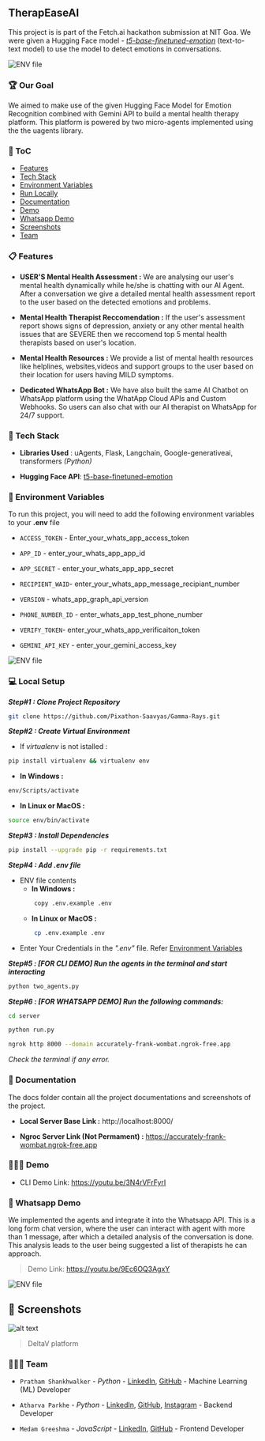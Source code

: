 ## TherapEaseAI

This project is is part of the Fetch.ai hackathon submission at NIT Goa. We were given a Hugging Face model - [_t5-base-finetuned-emotion_](https://huggingface.co/mrm8488/t5-base-finetuned-emotion) (text-to-text model) to use the model to detect emotions in conversations.

![ENV file](docs/main.png)

### 🏆 Our Goal

We aimed to make use of the given Hugging Face Model for Emotion Recognition combined with Gemini API to build a mental health therapy platform. This platform is powered by two micro-agents implemented using the the uagents library.

### 🔗 ToC

- [Features](#-features)
- [Tech Stack](#-tech-stack)
- [Environment Variables](#-environment-variables)
- [Run Locally](#-run-locally)
- [Documentation](#-documentation)
- [Demo](#-demo)
- [Whatsapp Demo](#whatsapp-demo)
- [Screenshots](#screenshots)
- [Team](#-team)

### 📋 Features

- **USER'S Mental Health Assessment :** We are analysing our user's mental health dynamically while he/she is chatting with our AI Agent. After a conversation we give a detailed mental health assessment report to the user based on the detected emotions and problems.

- **Mental Health Therapist Reccomendation :** If the user's assessment report shows signs of depression, anxiety or any other mental health issues that are SEVERE then we reccomend top 5 mental health therapists based on user's location.

- **Mental Health Resources :** We provide a list of mental health resources like helplines, websites,videos and support groups to the user based on their location for users having MILD symptoms.

- **Dedicated WhatsApp Bot :** We have also built the same AI Chatbot on WhatsApp platform using the WhatApp Cloud APIs and Custom Webhooks. So users can also chat with our AI therapist on WhatsApp for 24/7 support.

### 🧰 Tech Stack

- **Libraries Used** : uAgents, Flask, Langchain, Google-generativeai, transformers _(Python)_

- **Hugging Face API**: [t5-base-finetuned-emotion](https://huggingface.co/mrm8488/t5-base-finetuned-emotion)

### 🔐 Environment Variables

To run this project, you will need to add the following environment variables to your **.env** file

- `ACCESS_TOKEN` - Enter_your_whats_app_access_token

- `APP_ID` - enter_your_whats_app_app_id

- `APP_SECRET` - enter_your_whats_app_app_secret

- `RECIPIENT_WAID`- enter_your_whats_app_message_recipiant_number
- `VERSION` - whats_app_graph_api_version
- `PHONE_NUMBER_ID` - enter_whats_app_test_phone_number
- `VERIFY_TOKEN`- enter_your_whats_app_verificaiton_token
- `GEMINI_API_KEY` - enter_your_gemini_access_key

![ENV file](docs/env.png)

### 💻 Local Setup

**_Step#1 : Clone Project Repository_**

```bash
git clone https://github.com/Pixathon-Saavyas/Gamma-Rays.git
```

**_Step#2 : Create Virtual Environment_**

- If _virtualenv_ is not istalled :

```bash
pip install virtualenv && virtualenv env
```

- **In Windows :**

```bash
env/Scripts/activate
```

- **In Linux or MacOS :**

```bash
source env/bin/activate
```

**_Step#3 : Install Dependencies_**

```bash
pip install --upgrade pip -r requirements.txt
```

**_Step#4 : Add .env file_**

- ENV file contents
  - **In Windows :**
  ```bash
      copy .env.example .env
  ```
  - **In Linux or MacOS :**
  ```bash
      cp .env.example .env
  ```
- Enter Your Credentials in the _".env"_ file. Refer [Environment Variables](#-environment-variables)

**_Step#5 : [FOR CLI DEMO] Run the agents in the terminal and start interacting_**

```bash
python two_agents.py
```

**_Step#6 : [FOR WHATSAPP DEMO] Run the following commands:_**

```bash
cd server
```

```bash
python run.py
```

```bash
ngrok http 8000 --domain accurately-frank-wombat.ngrok-free.app
```

_Check the terminal if any error._

### 📄 Documentation

The docs folder contain all the project documentations and screenshots of the project.

- **Local Server Base Link :** http://localhost:8000/

- **Ngroc Server Link (Not Permament) :** https://accurately-frank-wombat.ngrok-free.app

### 🧑🏻‍💻 Demo

- CLI Demo Link: https://youtu.be/3N4rVFrFyrI

### 🤳 Whatsapp Demo

We implemented the agents and integrate it into the Whatsapp API. This is a long form chat version, where the user can interact with agent with more than 1 message, after which a detailed analysis of the conversation is done. This analysis leads to the user being suggested a list of therapists he can approach.

> Demo Link: https://youtu.be/9Ec6OQ3AgxY

![ENV file](docs/whatsapp.png)

## 📸 Screenshots

![alt text](image.png)

> DeltaV platform

### 👨‍👦‍👦 Team

- `Pratham Shankhwalker` - _Python_ - [LinkedIn](https://www.linkedin.com/in/pratham-shankwalker-ab2899205/), [GitHub](https://github.com/prathamshankwalker) - Machine Learning (ML) Developer

- `Atharva Parkhe` - _Python_ - [LinkedIn](https://www.linkedin.com/in/atharva-parkhe-3283b2202/), [GitHub](https://github.com/atharvparkhe), [Instagram](https://www.instagram.com/atharvparkhe/) - Backend Developer

- `Medam Greeshma` - _JavaScript_ - [LinkedIn](https://www.linkedin.com/in/m-greeshma/), [GitHub](https://github.com/Greeshma2903) - Frontend Developer
